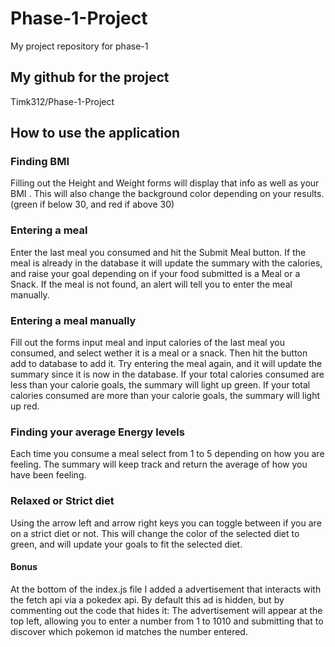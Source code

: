 # Phase-1-Project
My project repository for phase-1
## My github for the project 
Timk312/Phase-1-Project 
## How to use the application
### Finding BMI
Filling out the Height and Weight forms will display that info as well as your BMI .
This will also change the background color depending on your results. (green if below 30, and red if above 30)
### Entering a meal
Enter the last meal you consumed and hit the Submit Meal button. 
If the meal is already in the database it will update the summary with the calories, and raise your goal depending on if your food submitted is a Meal or a Snack.
If the meal is not found, an alert will tell you to enter the meal manually.
### Entering a meal manually
Fill out the forms input meal and input calories of the last meal you consumed, and select wether it is a meal or a snack. 
Then hit the button add to database to add it. 
Try entering the meal again, and it will update the summary since it is now in the database.
If your total calories consumed are less than your calorie goals, the summary will light up green.
If your total calories consumed are more than your calorie goals, the summary will light up red.
### Finding your average Energy levels
Each time you consume a meal select from 1 to 5 depending on how you are feeling.
The summary will keep track and return the average of how you have been feeling.
### Relaxed or Strict diet
Using the arrow left and arrow right keys you can toggle between if you are on a strict diet or not.
This will change the color of the selected diet to green, and will update your goals to fit the selected diet.
#### Bonus
At the bottom of the index.js file I added a advertisement that interacts with the fetch api via a pokedex api.
By default this ad is hidden, but by commenting out the code that hides it:
The advertisement will appear at the top left, allowing you to enter a number from 1 to 1010 and submitting that to discover which pokemon id matches the number entered.
